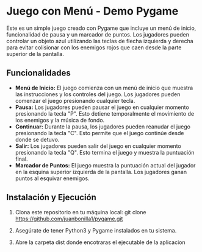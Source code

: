 # Juego con Menú - Demo Pygame

Este es un simple juego creado con Pygame que incluye un menú de inicio, funcionalidad de pausa y un marcador de puntos. Los jugadores pueden controlar un objeto azul utilizando las teclas de flecha izquierda y derecha para evitar colisionar con los enemigos rojos que caen desde la parte superior de la pantalla.

## Funcionalidades

- **Menú de Inicio:** El juego comienza con un menú de inicio que muestra las instrucciones y los controles del juego. Los jugadores pueden comenzar el juego presionando cualquier tecla.
- **Pausa:** Los jugadores pueden pausar el juego en cualquier momento presionando la tecla "P". Esto detiene temporalmente el movimiento de los enemigos y la música de fondo.
- **Continuar:** Durante la pausa, los jugadores pueden reanudar el juego presionando la tecla "C". Esto permite que el juego continúe desde donde se detuvo.
- **Salir:** Los jugadores pueden salir del juego en cualquier momento presionando la tecla "Q". Esto termina el juego y muestra la puntuación final.
- **Marcador de Puntos:** El juego muestra la puntuación actual del jugador en la esquina superior izquierda de la pantalla. Los jugadores ganan puntos al esquivar enemigos.

## Instalación y Ejecución

1. Clona este repositorio en tu máquina local: git clone https://github.com/juanbonilla1/pygame.git

2. Asegúrate de tener Python3 y Pygame instalados en tu sistema.
3. Abre la carpeta dist donde encotraras el ejecutable de la aplicacion


